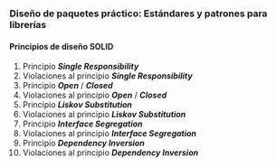 ### Diseño de paquetes práctico: Estándares y patrones para librerías

#### Principios de diseño SOLID
1. Principio ***Single Responsibility***
2. Violaciones al principio ***Single Responsibility***
3. Principio ***Open*** / ***Closed***
4. Violaciones al principio ***Open*** / ***Closed***
5. Principio ***Liskov Substitution***
6. Violaciones al principio ***Liskov Substitution***
7. Principio ***Interface Segregation***
8. Violaciones al principio ***Interface Segregation***
9. Principio ***Dependency Inversion***
10. Violaciones al principio ***Dependency Inversion***